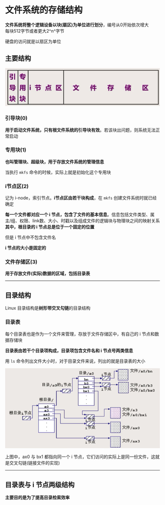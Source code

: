# 文件系统的存储结构
**文件系统将整个逻辑设备以块(扇区)为单位进行划分**，编号从0开始依次增大  
每块512字节或者更大2^n^字节  

硬盘的访问就是以扇区为单位  

## 主要结构
![文件系统结构](../img/FilesystemStructure.png)  

### 引导块(0)
**用于启动文件系统，只有根文件系统的引导块有效**。若该块出问题，则系统无法正常启动  

### 专用块(1)
**也叫管理块、超级块，用于存放文件系统的管理信息**  

当执行 `mkfs` 命令的时候，实际上就是初始化这个专用块  

### i节点区(2)
记为 i-node，索引节点。**i节点区由若干块构成**，在 `mkfs` 创建文件系统时就已经确定  

**每一个文件都对应一个 i 节点，包含了文件的基本信息**。信息包括文件类型、属主/组、权限、link数、大小、时戳以及组成文件的逻辑块与物理块之间的映射关系  
**其中，根目录的 i 节点总是位于一个固定的位置**  

但是 i 节点中不包含文件名  

**i 节点的大小是固定的**  

### 文件存储区(3)
**用于存放文件(实际)数据的区域，包括目录表**  

---------------
## 目录结构
Linux 目录结构是**树形带交叉勾链**的目录结构  

### 目录表
每个目录表也是作为一个文件来管理，存放于文件存储区中，有自己的 i 节点和数据存储块  

**目录表由若干个目录项构成，目录项包含文件名和 i 节点号两类信息**  

用 `ls` 命令列出文件大小时，对于目录文件来说，列出的就是目录表的大小  

![目录结构示意图](../img/DirectoryStructureSample.png)  

上图中，ax0 与 bx1 都指向同一个 i 节点，它们访问的实际上是同一份文件，这就是交叉勾链(链接文件的实现)  

----------
## 目录表与 i 节点两级结构
**主要目的是为了提高目录检索效率**  